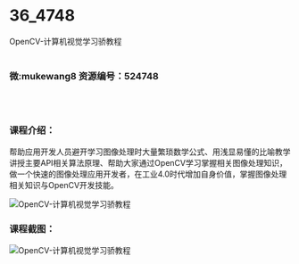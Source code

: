 # 36_4748
OpenCV-计算机视觉学习骄教程
<br/></br>
<h3>微:mukewang8 资源编号：524748</h3>
<br/></br>
<h3>课程介绍：</h3>
<p>帮助应用开发人员避开学习图像处理时大量繁琐数学公式、用浅显易懂的比喻教学讲授主要API相关算法原理、帮助大家通过<a title="查看与 OpenCV 相关的文章" target="_blank">OpenCV</a>学习掌握相关图像处理知识，做一个快速的图像处理应用开发者，在工业4.0时代增加自身价值，掌握图像处理相关知识与OpenCV开发技能。</p>
<p><img src="https://www.ko996.com/wp-content/uploads/img/2019/03/3-300x174.jpg" alt="OpenCV-计算机视觉学习骄教程"></p>
<h3>课程截图：</h3>
<p><img src="https://www.ko996.com/wp-content/uploads/img/2019/03/1-4.png" alt="OpenCV-计算机视觉学习骄教程"></p>
